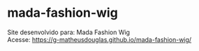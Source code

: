 # mada-fashion-wig
 Site desenvolvido para: Mada Fashion Wig <br>
 Acesse: https://g-matheusdouglas.github.io/mada-fashion-wig/
 


